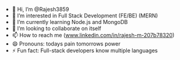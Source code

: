 - 👋 Hi, I’m @Rajesh3859
- 👀 I’m interested in Full Stack Development (FE/BE) (MERN)
- 🌱 I’m currently learning Node.js and MongoDB
- 💞️ I’m looking to collaborate on itself
- 📫 How to reach me (www.linkedin.com/in/rajesh-m-207b78320) 
- 😄 Pronouns: todays pain tomorrows power
- ⚡ Fun fact: Full-stack developers know multiple languages

<!---
Rajesh3859/Rajesh3859 is a ✨ special ✨ repository because its `README.md` (this file) appears on your GitHub profile.
You can click the Preview link to take a look at your changes.
--->
